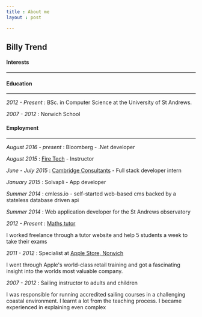 ```yaml
---
title : About me
layout : post

---
```


## Billy Trend  

#### Interests

---

#### Education

---

*2012 - Present* : BSc. in Computer Science at the University of St Andrews.

*2007 - 2012* : Norwich School

#### Employment

---

*August 2016 - present* : Bloomberg - .Net developer

*August 2015* : [Fire Tech](http://www.firetechcamp.com/) - Instructor

*June - July 2015* : [Cambridge Consultants](http://www.cambridgeconsultants.com/) - Full stack developer intern

*January 2015* : Solvapli - App developer

*Summer 2014* : cmless.io - self-started web-based cms backed by a stateless database driven api

*Summer 2014* : Web application developer for the St Andrews observatory

*2012 - Present* : [Maths tutor](https://www.firsttutors.com/uk/tutor/billy.maths)

I worked freelance through a tutor website and help 5 students a week to take their exams

*2011 - 2012* : Specialist at [Apple Store, Norwich](http://www.apple.com/uk/retail/chapelfield/)

I went through Apple's world-class retail training and got a fascinating insight into the worlds most valuable company.

*2007 - 2012* : Sailing instructor to adults and children

I was responsible for running accredited sailing courses in a challenging coastal environment. I learnt a lot from the teaching process. I became experienced in explaining even complex

